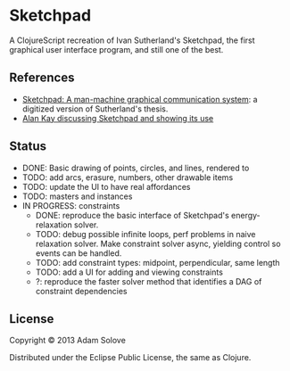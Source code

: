 # Sketchpad

A ClojureScript recreation of Ivan Sutherland's Sketchpad, the first graphical user interface program, and still one of the best. 

## References

* [Sketchpad: A man-machine graphical communication system](http://www.cl.cam.ac.uk/techreports/UCAM-CL-TR-574.pdf): a digitized version of Sutherland's thesis.
* [Alan Kay discussing Sketchpad and showing its use](http://www.youtube.com/watch?v=mOZqRJzE8xg)

## Status

* DONE: Basic drawing of points, circles, and lines, rendered to <canvas>
* TODO: add arcs, erasure, numbers, other drawable items
* TODO: update the UI to have real affordances
* TODO: masters and instances
* IN PROGRESS: constraints
  * DONE: reproduce the basic interface of Sketchpad's energy-relaxation solver.
  * TODO: debug possible infinite loops, perf problems in naive relaxation solver. Make constraint solver async, yielding control so events can be handled.
  * TODO: add constraint types: midpoint, perpendicular, same length
  * TODO: add a UI for adding and viewing constraints
  * ?: reproduce the faster solver method that identifies a DAG of constraint dependencies

## License

Copyright © 2013 Adam Solove

Distributed under the Eclipse Public License, the same as Clojure.
